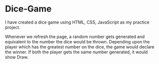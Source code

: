 # Dice-Game
I have created a dice game using HTML, CSS, JavaScript as my practice project.

Whenever we refresh the page, a random number gets generated and equivalent to the number the dice would be thrown. Depending upon the player which has the greatest number on the dice, the game would declare the winner. If both the player gets the same number generated, it would show Draw.
